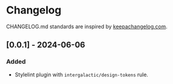 # Changelog

CHANGELOG.md standards are inspired by [keepachangelog.com](https://keepachangelog.com/en/1.0.0/).

## [0.0.1] - 2024-06-06

### Added

- Stylelint plugin with `intergalactic/design-tokens` rule.
